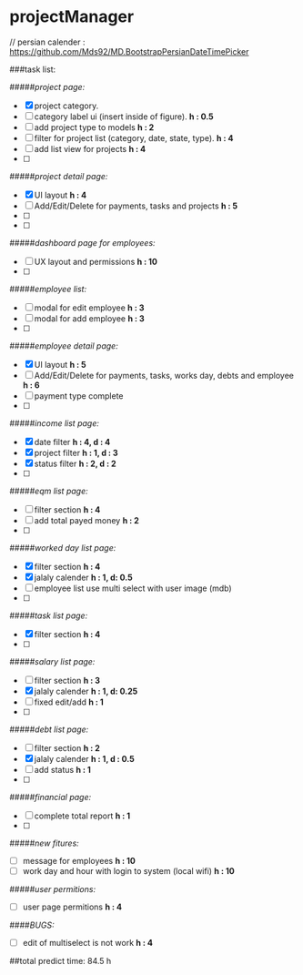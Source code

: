 # projectManager
// persian calender : https://github.com/Mds92/MD.BootstrapPersianDateTimePicker

###task list:

#####_project page:_
- [x] project category.
- [ ] category label ui (insert inside of figure). **h : 0.5**
- [ ] add project type to models **h : 2**
- [ ] filter for project list (category, date, state, type). **h : 4**
- [ ] add list view for projects **h : 4**
- [ ] 

#####_project detail page:_
- [x] UI layout **h : 4**
- [ ] Add/Edit/Delete for payments, tasks and projects **h : 5**
- [ ] 
- [ ] 

#####_dashboard page for employees:_
- [ ] UX layout and permissions **h : 10**
- [ ] 

#####_employee list:_
- [ ] modal for edit employee **h : 3**
- [ ] modal for add employee **h : 3**
- [ ] 

#####_employee detail page:_
- [x] UI layout **h : 5**
- [ ] Add/Edit/Delete for payments, tasks, works day, debts and employee **h : 6**
- [ ] payment type complete
- [ ] 

#####_income list page:_
- [x] date filter **h : 4, d : 4**
- [x] project filter **h : 1, d : 3**
- [x] status filter **h : 2, d : 2**
- [ ] 

#####_eqm list page:_
- [ ] filter section **h : 4**
- [ ] add total payed money **h : 2**
- [ ]

#####_worked day list page:_
- [x] filter section **h : 4**
- [x] jalaly calender **h : 1, d: 0.5**
- [ ] employee list use multi select with user image (mdb)
- [ ]

#####_task list page:_
- [x] filter section **h : 4**
- [ ] 

#####_salary list page:_
- [ ] filter section **h : 3**
- [x] jalaly calender **h : 1, d: 0.25**
- [ ] fixed edit/add **h : 1**
- [ ]

#####_debt list page:_
- [ ] filter section **h : 2**
- [x] jalaly calender **h : 1, d : 0.5** 
- [ ] add status **h : 1**
- [ ]

#####_financial page:_
- [ ] complete total report **h : 1**
- [ ]

#####_new fitures:_
- [ ] message for employees **h : 10**
- [ ] work day and hour with login to system (local wifi) **h : 10**

#####_user permitions:_
- [ ] user page permitions **h : 4**

####_BUGS:_
- [ ] edit of multiselect is not work **h : 4**

##total predict time: 84.5 h
